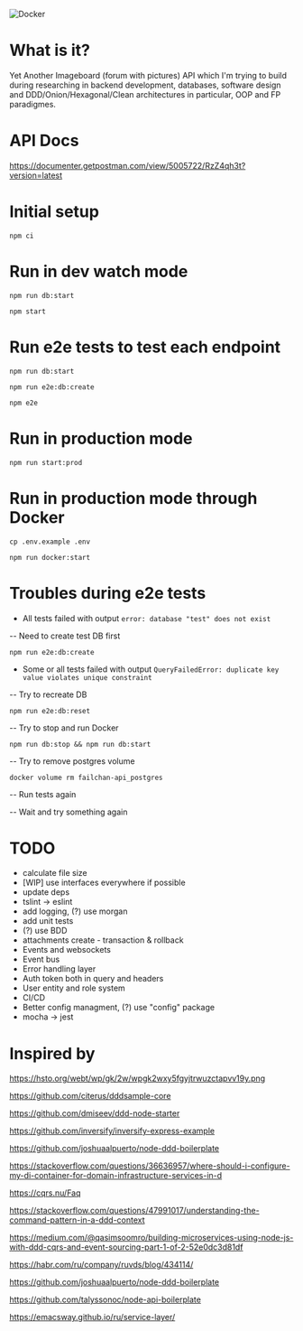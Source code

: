 ![Docker](https://github.com/ahushh/failchan-api/workflows/Docker/badge.svg?branch=master)

# What is it?

Yet Another Imageboard (forum with pictures) API which I'm trying to build during researching in backend development, databases, software design and DDD/Onion/Hexagonal/Clean architectures in particular, OOP and FP paradigmes.

# API Docs

https://documenter.getpostman.com/view/5005722/RzZ4qh3t?version=latest

# Initial setup

`npm ci`

# Run in dev watch mode

`npm run db:start`

`npm start`

# Run e2e tests to test each endpoint

`npm run db:start`

`npm run e2e:db:create`

`npm e2e`

# Run in production mode

`npm run start:prod`

# Run in production mode through Docker

`cp .env.example .env`

`npm run docker:start`

# Troubles during e2e tests

- All tests failed with output `error: database "test" does not exist`

-- Need to create test DB first

`npm run e2e:db:create`

- Some or all tests failed with output `QueryFailedError: duplicate key value violates unique constraint`

-- Try to recreate DB

`npm run e2e:db:reset`

-- Try to stop and run Docker

`npm run db:stop && npm run db:start`

-- Try to remove postgres volume

`docker volume rm failchan-api_postgres`

-- Run tests again

-- Wait and try something again

# TODO

* calculate file size
* [WIP] use interfaces everywhere if possible
* update deps
* tslint -> eslint
* add logging, (?) use morgan 
* add unit tests
* (?) use BDD
* attachments create - transaction & rollback
* Events and websockets
* Event bus
* Error handling layer
* Auth token both in query and headers
* User entity and role system
* CI/CD
* Better config managment, (?) use "config" package
* mocha -> jest

# Inspired by

https://hsto.org/webt/wp/gk/2w/wpgk2wxy5fgyjtrwuzctapvv19y.png

https://github.com/citerus/dddsample-core

https://github.com/dmiseev/ddd-node-starter

https://github.com/inversify/inversify-express-example

https://github.com/joshuaalpuerto/node-ddd-boilerplate

https://stackoverflow.com/questions/36636957/where-should-i-configure-my-di-container-for-domain-infrastructure-services-in-d

https://cqrs.nu/Faq

https://stackoverflow.com/questions/47991017/understanding-the-command-pattern-in-a-ddd-context

https://medium.com/@qasimsoomro/building-microservices-using-node-js-with-ddd-cqrs-and-event-sourcing-part-1-of-2-52e0dc3d81df

https://habr.com/ru/company/ruvds/blog/434114/

https://github.com/joshuaalpuerto/node-ddd-boilerplate

https://github.com/talyssonoc/node-api-boilerplate

https://emacsway.github.io/ru/service-layer/
